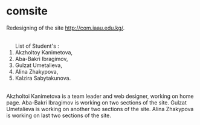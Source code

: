 # comsite
Redesigning of the site http://com.iaau.edu.kg/. <br><br>
<ol>List of Student's : <br>
  <li>Akzholtoy Kanimetova,</li>
<li>Aba-Bakri Ibragimov,</li>
<li>Gulzat Umetalieva,</li>
<li>Alina Zhakypova,</li>
  <li>Kalzira Sabytakunova.</li></ol><br>
Akzholtoi Kanimetova is a team leader and web designer, working on home page.
Aba-Bakri Ibragimov is working on two sections of the site.
Gulzat Umetalieva is working on another two sections of the site.
Alina Zhakypova is working on last two sections of the site.
